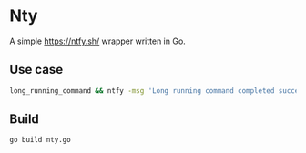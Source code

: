 # Nty
A simple https://ntfy.sh/ wrapper written in Go.

## Use case
```bash
long_running_command && ntfy -msg 'Long running command completed successfully' || ntfy -msg 'Long running command failed.' -priority 'Urget'
```

## Build
```bash
go build nty.go
```
